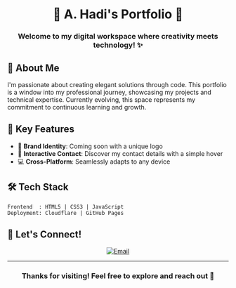 <div align="center">

# 🌟 A. Hadi's Portfolio 🌟

### Welcome to my digital workspace where creativity meets technology! ✨

</div>

## 🎯 About Me

I'm passionate about creating elegant solutions through code. This portfolio is a window into my professional journey, showcasing my projects and technical expertise. Currently evolving, this space represents my commitment to continuous learning and growth. 

## 🚀 Key Features

- 🎨 **Brand Identity**: Coming soon with a unique logo
- 📲 **Interactive Contact**: Discover my contact details with a simple hover
- 💻 **Cross-Platform**: Seamlessly adapts to any device

## 🛠️ Tech Stack

```
Frontend  : HTML5 | CSS3 | JavaScript
Deployment: Cloudflare | GitHub Pages
```

## 📮 Let's Connect!

<div align="center">

[![Email](https://img.shields.io/badge/Email-ahmadullahhadi85%40gmail.com-blue?style=flat-square&logo=gmail)](mailto:ahmadullahhadi85@gmail.com)

</div>

---

<div align="center">

### Thanks for visiting! Feel free to explore and reach out 👋

</div>
